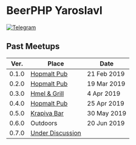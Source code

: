 # BeerPHP Yaroslavl

[![Telegram](https://img.shields.io/badge/telegram-join%20chat-blue.svg?style=flat)](https://t.me/beerphp_yaroslavl)

## Past Meetups

| Ver.  | Place | Date |
|-------|-------|------|
| 0.1.0 | [Hopmalt Pub](https://hopmaltpub.ru/) | 21 Feb 2019 |
| 0.2.0 | [Hopmalt Pub](https://hopmaltpub.ru/) | 19 Mar 2019 |
| 0.3.0 | [Hmel & Grill](https://vk.com/hmelgrill) | 4 Apr 2019 |
| 0.4.0 | [Hopmalt Pub](https://hopmaltpub.ru/) | 25 Apr 2019 |
| 0.5.0 | [Krapiva Bar](https://www.facebook.com/krapivabaryaroslavl/) | 30 May 2019 |
| 0.6.0 | Outdoors | 20 Jun 2019 |
| 0.7.0 | [Under Discussion](https://github.com/beerphp/yaroslavl/issues/1) ||
